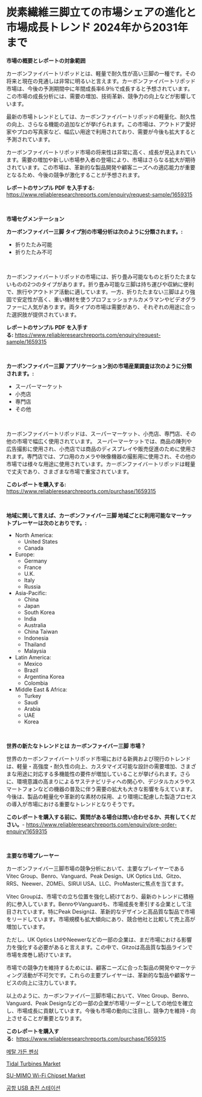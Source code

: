 <p><h1>炭素繊維三脚立ての市場シェアの進化と市場成長トレンド 2024年から2031年まで</h1></p><p><strong>市場の概要とレポートの対象範囲</strong></p>
<p><p>カーボンファイバートリポッドとは、軽量で耐久性が高い三脚の一種です。その将来と現在の見通しは非常に明るいと言えます。カーボンファイバートリポッド市場は、今後の予測期間中に年間成長率6.9％で成長すると予想されています。この市場の成長分析には、需要の増加、技術革新、競争力の向上などが影響しています。</p><p>最新の市場トレンドとしては、カーボンファイバートリポッドの軽量化、耐久性の向上、さらなる機能の追加などが挙げられます。この市場は、アウトドア愛好家やプロの写真家など、幅広い用途で利用されており、需要が今後も拡大すると予測されています。</p><p>カーボンファイバートリポッド市場の将来性は非常に高く、成長が見込まれています。需要の増加や新しい市場参入者の登場により、市場はさらなる拡大が期待されています。この市場は、革新的な製品開発や顧客ニーズへの適応能力が重要となるため、今後の競争が激化することが予想されます。</p></p>
<p><strong>レポートのサンプル PDF を入手する:</strong> <a href="https://www.reliableresearchreports.com/enquiry/request-sample/1659315">https://www.reliableresearchreports.com/enquiry/request-sample/1659315</a></p>
<p>&nbsp;</p>
<p><strong>市場セグメンテーション</strong></p>
<p><strong>カーボンファイバー三脚 タイプ別の市場分析は次のように分類されます。:</strong></p>
<p><ul><li>折りたたみ可能</li><li>折りたたみ不可</li></ul></p>
<p>&nbsp;</p>
<p><p>カーボンファイバートリポッドの市場には、折り畳み可能なものと折りたたまないものの2つのタイプがあります。折り畳み可能な三脚は持ち運びや収納に便利で、旅行やアウトドア活動に適しています。一方、折りたたまない三脚はより強固で安定性が高く、重い機材を使うプロフェッショナルカメラマンやビデオグラファーに人気があります。両タイプの市場は需要があり、それぞれの用途に合った選択肢が提供されています。</p></p>
<p><strong>レポートのサンプル PDF を入手する:</strong>&nbsp;<a href="https://www.reliableresearchreports.com/enquiry/request-sample/1659315">https://www.reliableresearchreports.com/enquiry/request-sample/1659315</a></p>
<p>&nbsp;</p>
<p><strong> カーボンファイバー三脚 アプリケーション別の市場産業調査は次のように分類されます。:</strong></p>
<p><ul><li>スーパーマーケット</li><li>小売店</li><li>専門店</li><li>その他</li></ul></p>
<p>&nbsp;</p>
<p><p>カーボンファイバートリポッドは、スーパーマーケット、小売店、専門店、その他の市場で幅広く使用されています。 スーパーマーケットでは、商品の陳列や広告撮影に使用され、小売店では商品のディスプレイや販売促進のために使用されます。専門店では、プロ用のカメラや映像機器の撮影用に使用され、その他の市場では様々な用途に使用されています。カーボンファイバートリポッドは軽量で丈夫であり、さまざまな市場で重宝されています。</p></p>
<p><strong>このレポートを購入する:</strong>&nbsp; <a href="https://www.reliableresearchreports.com/purchase/1659315">https://www.reliableresearchreports.com/purchase/1659315</a></p>
<p>&nbsp;</p>
<p><strong>地域に関して言えば、カーボンファイバー三脚 地域ごとに利用可能なマーケットプレーヤーは次のとおりです。:</strong></p>
<p><ul>
    <li>
        North America:
        <ul>
            <li>United States</li>
            <li>Canada</li>
        </ul>
    </li>
    <li>
        Europe:
        <ul>
            <li>Germany</li>
            <li>France</li>
            <li>U.K.</li>
            <li>Italy</li>
            <li>Russia</li>
        </ul>
    </li>
    <li>
        Asia-Pacific:
        <ul>
            <li>China</li>
            <li>Japan</li>
            <li>South Korea</li>
            <li>India</li>
            <li>Australia</li>
            <li>China Taiwan</li>
            <li>Indonesia</li>
            <li>Thailand</li>
            <li>Malaysia</li>
        </ul>
    </li>
    <li>
        Latin America:
        <ul>
            <li>Mexico</li>
            <li>Brazil</li>
            <li>Argentina Korea</li>
            <li>Colombia</li>
        </ul>
    </li>
    <li>
        Middle East & Africa:
        <ul>
            <li>Turkey</li>
            <li>Saudi</li>
            <li>Arabia</li>
            <li>UAE</li>
            <li>Korea</li>
        </ul>
    </li>
    </ul></p>
<p>&nbsp;</p>
<p><strong>世界の新たなトレンドとは カーボンファイバー三脚 市場？</strong></p>
<p><p>世界のカーボンファイバートリポッド市場における新興および現行のトレンドは、軽量・高強度・耐久性の向上、カスタマイズ可能な設計の需要増加、さまざまな用途に対応する多機能性の要件が増加していることが挙げられます。さらに、環境意識の高まりによるサステナビリティへの関心や、デジタルカメラやスマートフォンなどの機器の普及に伴う需要の拡大も大きな影響を与えています。今後は、製品の軽量化や革新的な素材の採用、より環境に配慮した製造プロセスの導入が市場における重要なトレンドとなりそうです。</p></p>
<p><strong>このレポートを購入する前に、質問がある場合は問い合わせるか、共有してください。</strong>- <a href="https://www.reliableresearchreports.com/enquiry/pre-order-enquiry/1659315">https://www.reliableresearchreports.com/enquiry/pre-order-enquiry/1659315</a></p>
<p>&nbsp;</p>
<p><strong>主要な市場プレーヤー</strong></p>
<p><p>カーボンファイバー三脚市場の競争分析において、主要なプレイヤーであるVitec Group、Benro、Vanguard、Peak Design、UK Optics Ltd、Gitzo、RRS、Neewer、ZOMEi、SIRUI USA、LLC、ProMasterに焦点を当てます。 </p><p>Vitec Groupは、市場での立ち位置を強化し続けており、最新のトレンドに積極的に参入しています。BenroやVanguardも、市場成長を牽引する企業として注目されています。特にPeak Designは、革新的なデザインと高品質な製品で市場をリードしています。市場規模も拡大傾向にあり、競合他社と比較して売上高が増加しています。 </p><p>ただし、UK Optics LtdやNeewerなどの一部の企業は、まだ市場における影響力を強化する必要があると言えます。この中で、Gitzoは高品質な製品ラインで市場を席巻し続けています。 </p><p>市場での競争力を維持するためには、顧客ニーズに合った製品の開発やマーケティング活動が不可欠です。これらの主要プレイヤーは、革新的な製品や顧客サービスの向上に注力しています。 </p><p>以上のように、カーボンファイバー三脚市場において、Vitec Group、Benro、Vanguard、Peak Designなどの一部の企業が市場リーダーとしての地位を確立し、市場成長に貢献しています。今後も市場の動向に注目し、競争力を維持・向上させることが重要となります。</p></p>
<p><strong>このレポートを購入する:</strong>&nbsp;&nbsp;<a href="https://www.reliableresearchreports.com/purchase/1659315">https://www.reliableresearchreports.com/purchase/1659315</a></p>
<p><p><a href="https://medium.com/@pyscho67867/%EA%B8%88%EC%86%8D-%EC%A0%95%EC%9B%90-%EC%9A%B8%ED%83%80%EB%A6%AC-%EC%8B%9C%EC%9E%A5-2031%EB%85%84%EA%B9%8C%EC%A7%80%EC%9D%98-%ED%8A%B8%EB%A0%8C%EB%93%9C-%EC%98%88%EC%B8%A1-%EB%B0%8F-%EA%B2%BD%EC%9F%81-%EB%B6%84%EC%84%9D-4d5fb1e2c68d">메탈 가든 펜싱</a></p><p><a href="https://medium.com/@kaylagreenj1521/tidal-turbines-market-analysis-its-cagr-market-segmentation-and-global-industry-overview-5cbc859f935a">Tidal Turbines Market</a></p><p><a href="https://github.com/AKSHATREPORTPRIME/Market-Research-Report-List-3/blob/main/su-mimo-wi-fi-chipset-market.md">SU-MIMO Wi-Fi Chipset Market</a></p><p><a href="https://medium.com/@travisohan56562023/%EA%B3%B5%ED%95%AD-usb-%EC%B6%A9%EC%A0%84-%EC%8A%A4%ED%85%8C%EC%9D%B4%EC%85%98-%EC%8B%9C%EC%9E%A5-%EB%B6%84%EC%84%9D-%EA%B7%B8%EC%9D%98-cagr-%EC%8B%9C%EC%9E%A5-%EC%84%B8%EB%B6%84%ED%99%94-%EB%B0%8F-%EC%84%B8%EA%B3%84-%EC%82%B0%EC%97%85-%EA%B0%9C%EC%9A%94-8b8c9d64e7e6">공항 USB 충전 스테이션</a></p></p>